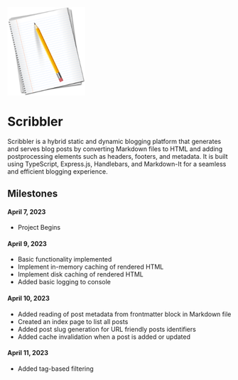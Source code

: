 <img src="./logo.png" alt="crage" style="width:175px;"/>

# Scribbler

Scribbler is a hybrid static and dynamic blogging platform that generates and serves blog posts by converting Markdown files to HTML and adding postprocessing elements such as headers, footers, and metadata. It is built using TypeScript, Express.js, Handlebars, and Markdown-It for a seamless and efficient blogging experience.

## Milestones

#### April 7, 2023

- Project Begins

#### April 9, 2023

- Basic functionality implemented
- Implement in-memory caching of rendered HTML
- Implement disk caching of rendered HTML
- Added basic logging to console

#### April 10, 2023

- Added reading of post metadata from frontmatter block in Markdown file
- Created an index page to list all posts
- Added post slug generation for URL friendly posts identifiers
- Added cache invalidation when a post is added or updated

#### April 11, 2023
- Added tag-based filtering